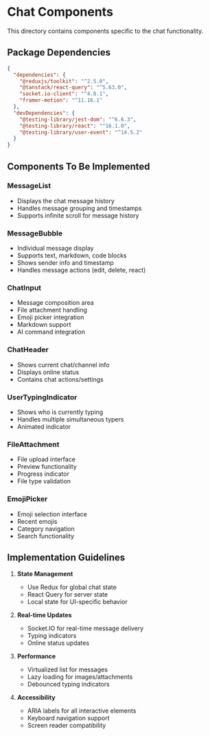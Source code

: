 # Chat Components

This directory contains components specific to the chat functionality.

## Package Dependencies

```json
{
  "dependencies": {
    "@reduxjs/toolkit": "^2.5.0",
    "@tanstack/react-query": "^5.63.0",
    "socket.io-client": "^4.8.1",
    "framer-motion": "^11.16.1"
  },
  "devDependencies": {
    "@testing-library/jest-dom": "^6.6.3",
    "@testing-library/react": "^16.1.0",
    "@testing-library/user-event": "^14.5.2"
  }
}
```

## Components To Be Implemented

### MessageList

- Displays the chat message history
- Handles message grouping and timestamps
- Supports infinite scroll for message history

### MessageBubble

- Individual message display
- Supports text, markdown, code blocks
- Shows sender info and timestamp
- Handles message actions (edit, delete, react)

### ChatInput

- Message composition area
- File attachment handling
- Emoji picker integration
- Markdown support
- AI command integration

### ChatHeader

- Shows current chat/channel info
- Displays online status
- Contains chat actions/settings

### UserTypingIndicator

- Shows who is currently typing
- Handles multiple simultaneous typers
- Animated indicator

### FileAttachment

- File upload interface
- Preview functionality
- Progress indicator
- File type validation

### EmojiPicker

- Emoji selection interface
- Recent emojis
- Category navigation
- Search functionality

## Implementation Guidelines

1. **State Management**

   - Use Redux for global chat state
   - React Query for server state
   - Local state for UI-specific behavior

2. **Real-time Updates**

   - Socket.IO for real-time message delivery
   - Typing indicators
   - Online status updates

3. **Performance**

   - Virtualized list for messages
   - Lazy loading for images/attachments
   - Debounced typing indicators

4. **Accessibility**
   - ARIA labels for all interactive elements
   - Keyboard navigation support
   - Screen reader compatibility
